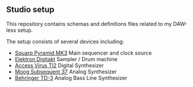 ## Studio setup

This repository contains schemas and definitions files related to my DAW-less setup. 

The setup consists of several devices including:

* [Squarp Pyramid MK3](https://squarp.net/pyramid/) Main sequencer and clock source
* [Elektron Digitakt](https://www.elektron.se/products/digitakt/) Sampler / Drum machine 
* [Access Virus TI2](https://www.virus.info/virusti/overview) Digital Synthesizer
* [Moog Subsequent 37](https://www.moogmusic.com/products/subsequent-37) Analog Synthesizer 
* [Behringer TD-3](https://www.behringer.com/product.html?modelCode=P0DTD) Analog Bass Line Synthesizer

